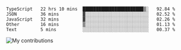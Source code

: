 <!--START_SECTION:waka-->
```text
TypeScript   22 hrs 10 mins  ███████████████████████▒░   92.84 % 
JSON         36 mins         ▓░░░░░░░░░░░░░░░░░░░░░░░░   02.52 % 
JavaScript   32 mins         ▓░░░░░░░░░░░░░░░░░░░░░░░░   02.26 % 
Other        16 mins         ▒░░░░░░░░░░░░░░░░░░░░░░░░   01.13 % 
Text         5 mins          ░░░░░░░░░░░░░░░░░░░░░░░░░   00.37 % 
```
<!--END_SECTION:waka-->
<img src="https://github-readme-streak-stats.herokuapp.com/?user=pahas&theme=white" alt="My contributions" />
